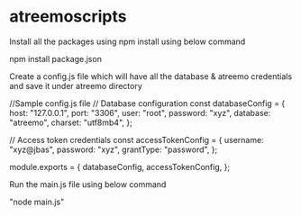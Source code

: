 # atreemoscripts

Install all the packages using npm install using below command

npm install package.json

Create a config.js file which will have all the database & atreemo credentials and save it under atreemo directory

//Sample config.js file
// Database configuration
const databaseConfig = {
host: "127.0.0.1",
port: "3306",
user: "root",
password: "xyz",
database: "atreemo",
charset: "utf8mb4",
};

// Access token credentials
const accessTokenConfig = {
username: "xyz@jbas",
password: "xyz",
grantType: "password",
};

module.exports = {
databaseConfig,
accessTokenConfig,
};

Run the main.js file using below command

"node main.js"

